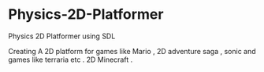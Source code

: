 # Physics-2D-Platformer
Physics 2D Platformer using SDL

Creating A 2D platform for games like Mario , 
2D adventure saga , 
sonic and 
games like terraria etc . 2D Minecraft .
